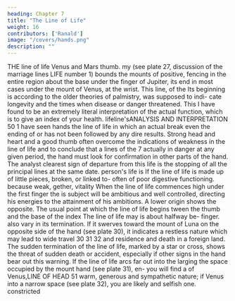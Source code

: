 ```yaml
---
heading: Chapter 7
title: "The Line of Life"
weight: 16
contributors: ['Ranald']
image: "/covers/hands.png"
description: ""
---
```




THE line of life
Venus and Mars
thumb.
my
(see plate 27,
discussion of the marriage lines
LIFE
number
1)
bounds the mounts of
positive, fencing in the entire region
about the base
under the finger of Jupiter, its end
in most cases under the mount of Venus, at the wrist. This line,
of the
Its beginning is
according to the older theories of palmistry, was supposed to indi-
cate longevity and the times when disease or danger threatened.
This I have found to be an extremely literal interpretation of the
actual function, which is to give an index of your health.
lifeline'sANALYSIS AND INTERPRETATION
50
1
have seen hands
the line of
life
in
which an actual break
even the ending of
or
has not been followed by any dire
results.
Strong
head and heart and a good thumb often overcome the
indications of weakness in the line of Iife and to conclude that a
lines of the
7
actually in danger at any given period, the hand
must
look
for confirmation in other parts of the hand. The
analyst
clearest sign of departure from this life is the stopping of all the
principal lines at the same date.
person's
life
is
If the line of life is
made up
of little pieces, broken, or linked to-
often
of poor digestive functioning.
because
weak,
gether, vitality
When the line of life commences high under the first finger the
is
subject will be ambitious and well controlled, directing his energies
to the attainment of his ambitions. A lower origin shows the opposite.
The
usual point at which the line of
life
begins
tween the thumb and the base of the index
The
line of life
may
is
about halfway be-
finger.
also vary in its termination. If
it
swerves
toward the mount of Luna on the opposite side of the hand (see
plate 30), it indicates a restless nature which may lead to wide travel
30
31
32
and residence and death in a foreign land. The sudden termination
of the line of life, marked by a star or cross, shows the threat
of sudden death or accident, especially if other signs in the hand
bear out this warning.
If the line of life arcs far out into the
larging the space occupied
by the mount
hand
(see plate 31), en-
you will find a
of Venus,LINE OF HEAD
51
warm, generous and sympathetic nature; if Venus
into a narrow space (see plate 32), you are likely
and selfish one.
constricted
